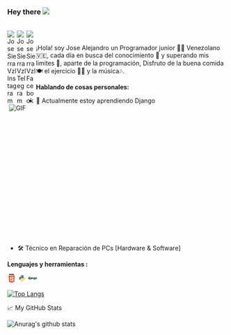 ### Hey there <img src="https://media.giphy.com/media/hvRJCLFzcasrR4ia7z/giphy.gif" width="25px">

<br />

<a href="https://www.instagram.com/sty_tecnical/">
  <img align="left" alt="JoseSierraVzl Instagram" width="22px" src="https://cdn.jsdelivr.net/npm/simple-icons@v3/icons/instagram.svg" />
</a>
<a href="https://t.me/sty_tecnical">
  <img align="left" alt="JoseSierraVzl Telegram" width="22px" src="https://cdn.jsdelivr.net/npm/simple-icons@v3/icons/telegram.svg" />
</a>
<a href="https://www.facebook.com/JAMSCMD/">
  <img align="left" alt="JoseSierraVzl Facebook" width="22px" src="https://cdn.jsdelivr.net/npm/simple-icons@v3/icons/facebook.svg" />
</a>

<img align="right" alt="GIF" src="https://github.com/abhisheknaiidu/abhisheknaiidu/blob/master/code.gif?raw=true" width="500" height="320" />

<br />

¡Hola! soy Jose Alejandro un Programador junior 🙋‍♂️ Venezolano 🇻🇪, cada día en busca del conocimiento 🧠 y superando mis limites 🚀, aparte de la programación, Disfruto de la buena comida 🍽 el ejercicio 🏋‍♂️ y la música🎶.


**Hablando de cosas personales:**

- 📗 Actualmente estoy aprendiendo Django
- 🛠 Técnico en Reparación de PCs [Hardware & Software]

**Lenguajes y herramientas :**

<code><img height="20" src="https://raw.githubusercontent.com/github/explore/80688e429a7d4ef2fca1e82350fe8e3517d3494d/topics/html/html.png"></code>
<code><img height="20" src="https://raw.githubusercontent.com/github/explore/80688e429a7d4ef2fca1e82350fe8e3517d3494d/topics/python/python.png"></code>
<code><img height="20" src="https://raw.githubusercontent.com/github/explore/80688e429a7d4ef2fca1e82350fe8e3517d3494d/topics/django/django.png"></code>


[![Top Langs](https://github-readme-stats.vercel.app/api/top-langs/?username=JoseSierraVzl&layout=demo)](https://github.com/anuraghazra/github-readme-stats)



📈 My GitHub Stats

![Anurag's github stats](https://github-readme-stats.vercel.app/api?username=JoseSierraVzl&theme=blueberry&show_icons=true)



